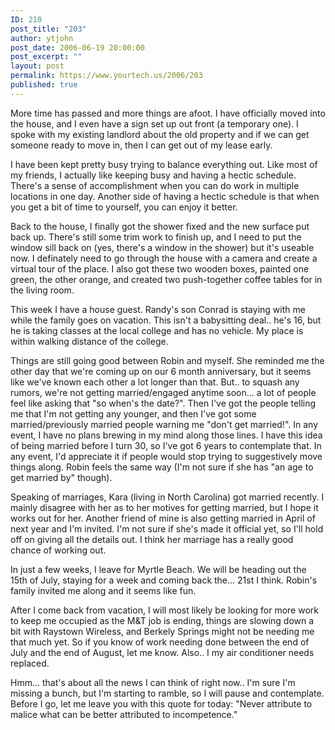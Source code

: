 ```yaml
---
ID: 210
post_title: "203"
author: ytjohn
post_date: 2006-06-19 20:00:00
post_excerpt: ""
layout: post
permalink: https://www.yourtech.us/2006/203
published: true
---
```

More time has passed and more things are afoot.  I have officially moved into the house, and I even have a sign set up out front (a temporary one).  I spoke with my existing landlord about the old property and if we can get someone ready to move in, then I can get out of my lease early.

I have been kept pretty busy trying to balance everything out.  Like most of my friends, I actually like keeping busy and having a hectic schedule.  There's a sense of accomplishment when you can do work in multiple locations in one day. Another side of having a hectic schedule is that when  you get a bit of time to yourself, you can enjoy it better.

Back to the house, I finally got the shower fixed and the new surface put back up.  There's still some trim work to finish up, and I need to put the window sill back on (yes, there's a window in the shower) but it's useable now.  I definately need to go through the house with a camera and create a virtual tour of the place.  I also got these two wooden boxes, painted one green, the other orange, and created two push-together coffee tables for in the living room.

This week I have a house guest.  Randy's son Conrad is staying with me while the family goes on vacation.  This isn't a babysitting deal.. he's 16, but he is taking classes at the local college and has no vehicle.  My place is within walking distance of the college.

Things are still going good between Robin and myself.  She reminded me the other day that we're coming up on our 6 month anniversary, but it seems like we've known each other a lot longer than that.  But.. to squash any rumors, we're not getting married/engaged anytime soon... a lot of people feel like asking that "so when's the date?".  Then I've got the people telling me that I'm not getting any younger, and then I've got some married/previously married people warning me "don't get married!".  In any event, I have no plans brewing in my mind along those lines.  I have this idea of being married before I turn 30, so I've got 6 years to contemplate that.  In any event, I'd appreciate it if people would stop trying to suggestively move things along.  Robin feels the same way (I'm not sure if she has "an age to get married by" though).

Speaking of marriages, Kara (living in North Carolina) got married recently.  I mainly disagree with her as to her motives for getting married, but I hope it works out for her.  Another friend of mine is also getting married in April of next year and I'm invited.  I'm not sure if she's made it official yet, so I'll hold off on giving all the details out.  I think her marriage has a really good chance of working out.

In just a few weeks, I leave for Myrtle Beach.  We will be heading out the 15th of July, staying for a week and coming back the... 21st I think.  Robin's family invited me along and it seems like fun.

After I come back from vacation, I will most likely be looking for more work to keep me occupied as the M&amp;T job is ending, things are slowing down a bit with Raystown Wireless, and Berkely Springs might not be needing me that much yet.  So if you know of work needing done between the end of July and the end of August, let me know.  Also.. I my air conditioner needs replaced.

Hmm... that's about all the news I can think of right now.. I'm sure I'm missing a bunch, but I'm starting to ramble, so I will pause and contemplate.  Before I go, let me leave you with this quote for today:  "Never attribute to malice what can be better attributed to incompetence."